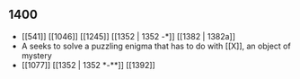 ## 1400
- [[541]] [[1046]] [[1245]] [[1352 | 1352 -*]] [[1382 | 1382a]] 
- A seeks to solve a puzzling enigma that has to do with [[X]], an object of mystery
- [[1077]] [[1352 | 1352 *-**]] [[1392]] 

